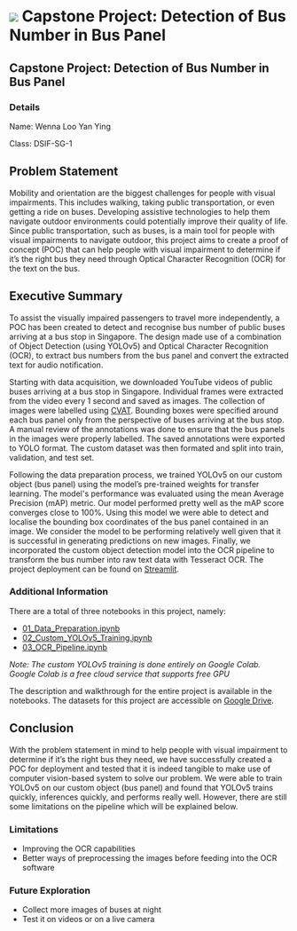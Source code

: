 # ![](https://ga-dash.s3.amazonaws.com/production/assets/logo-9f88ae6c9c3871690e33280fcf557f33.png) Capstone Project: Detection of Bus Number in Bus Panel

## Capstone Project: Detection of Bus Number in Bus Panel

### Details
Name: Wenna Loo Yan Ying

Class: DSIF-SG-1

## Problem Statement
Mobility and orientation are the biggest challenges for people with visual impairments. This includes walking, taking public transportation, or even getting a ride on buses. Developing assistive technologies to help them navigate outdoor environments could potentially improve their quality of life. Since public transportation, such as buses, is a main tool for people with visual impairments to navigate outdoor, this project aims to create a proof of concept (POC) that can help people with visual impairment to determine if it’s the right bus they need through Optical Character Recognition (OCR) for the text on the bus.


## Executive Summary
To assist the visually impaired passengers to travel more independently, a POC has been created to detect and recognise bus number of public buses arriving at a bus stop in Singapore. The design made use of a combination of Object Detection (using YOLOv5) and Optical Character Recognition (OCR), to extract bus numbers from the bus panel and convert the extracted text for audio notification.

Starting with data acquisition, we downloaded YouTube videos of public buses arriving at a bus stop in Singapore. Individual frames were extracted from the video every 1 second and saved as images. The collection of images were labelled using [CVAT](https://cvat.org/). Bounding boxes were specified around each bus panel only from the perspective of buses arriving at the bus stop. A manual review of the annotations was done to ensure that the bus panels in the images were properly labelled. The saved annotations were exported to YOLO format. The custom dataset was then formated and split into train, validation, and test set.

Following the data preparation process, we trained YOLOv5 on our custom object (bus panel) using the model’s pre-trained weights for transfer learning. The model's performance was evaluated using the mean Average Precision (mAP) metric. Our model performed pretty well as the mAP score converges close to 100%. Using this model we were able to detect and localise the bounding box coordinates of the bus panel contained in an image. We consider the model to be performing relatively well given that it is successful in generating predictions on new images. Finally, we incorporated the custom object detection model into the OCR pipeline to transform the bus number into raw text data with Tesseract OCR. The project deployment can be found on [Streamlit](https://share.streamlit.io/crushedmonster/streamlit_bus_number_detector).

### Additional Information
There are a total of three notebooks in this project, namely:
* [01_Data_Preparation.ipynb](https://github.com/crushedmonster/Detection_of_Bus_Number_in_Bus_Panel/blob/master/codes/01_Data_Preparation.ipynb)
* [02_Custom_YOLOv5_Training.ipynb](https://github.com/crushedmonster/Detection_of_Bus_Number_in_Bus_Panel/blob/master/codes/02_Custom_YOLOv5_Training.ipynb)
* [03_OCR_Pipeline.ipynb](https://github.com/crushedmonster/Detection_of_Bus_Number_in_Bus_Panel/blob/master/codes/03_OCR_Pipeline.ipynb)

*Note: The custom YOLOv5 training is done entirely on Google Colab. Google Colab is a free cloud service that supports free GPU*

The description and walkthrough for the entire project is available in the notebooks. The datasets for this project are accessible on [Google Drive](https://drive.google.com/drive/folders/1RBHFOXFMMLCXX0rdxxigoxZa4Ax1GGOz?usp=sharing).


## Conclusion
With the problem statement in mind to help people with visual impairment to determine if it’s the right bus they need, we have successfully created a POC for deployment and tested that it is indeed tangible to make use of computer vision-based system to solve our problem. We were able to train YOLOv5 on our custom object (bus panel) and found that YOLOv5 trains quickly, inferences quickly, and performs really well. However, there are still some limitations on the pipeline which will be explained below.


### Limitations
* Improving the OCR capabilities
* Better ways of preprocessing the images before feeding into the OCR software

### Future Exploration
* Collect more images of buses at night
* Test it on videos or on a live camera
